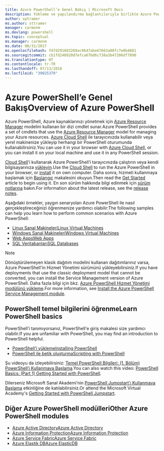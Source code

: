 ```yaml
---
title: Azure PowerShell’e Genel Bakış | Microsoft Docs
description: Yükleme ve yapılandırma bağlantılarıyla birlikte Azure PowerShell’e genel bakış.
author: sptramer
ms.author: sttramer
manager: carmonm
ms.devlang: powershell
ms.topic: conceptual
ms.manager: carmonm
ms.date: 08/31/2017
ms.openlocfilehash: fd7d291683269ac9647abe67663a08fc7e0b4881
ms.sourcegitcommit: cb1fd248920d7efca67bd6c738a3b47206df7890
ms.translationtype: HT
ms.contentlocale: tr-TR
ms.lasthandoff: 07/13/2018
ms.locfileid: "39025370"
---
```

# <a name="overview-of-azure-powershell"></a><span data-ttu-id="85899-103">Azure PowerShell’e Genel Bakış</span><span class="sxs-lookup"><span data-stu-id="85899-103">Overview of Azure PowerShell</span></span>

<span data-ttu-id="85899-104">Azure PowerShell, Azure kaynaklarınızı yönetmek için [Azure Resource Manager](/azure/azure-resource-manager/resource-group-overview) modelini kullanan bir dizi cmdlet sunar.</span><span class="sxs-lookup"><span data-stu-id="85899-104">Azure PowerShell provides a set of cmdlets that use the [Azure Resource Manager](/azure/azure-resource-manager/resource-group-overview) model for managing your Azure resources.</span></span> <span data-ttu-id="85899-105">[Azure Cloud Shell](/azure/cloud-shell/overview) ile tarayıcınızda kullanabilir veya yerel makinenize yükleyip herhangi bir PowerShell oturumunda kullanabilirsiniz.</span><span class="sxs-lookup"><span data-stu-id="85899-105">You can use it in your browser with [Azure Cloud Shell](/azure/cloud-shell/overview), or you can install it on your local machine and use it in any PowerShell session.</span></span>

<span data-ttu-id="85899-106">[Cloud Shell](/azure/cloud-shell/overview)’i kullanarak Azure PowerShell’i tarayıcınızda çalıştırın veya kendi bilgisayarınıza [yükleyin](install-azurerm-ps.md).</span><span class="sxs-lookup"><span data-stu-id="85899-106">Use the [Cloud Shell](/azure/cloud-shell/overview) to run the Azure PowerShell in your browser, or [install](install-azurerm-ps.md) it on own computer.</span></span> <span data-ttu-id="85899-107">Daha sonra, hizmeti kullanmaya başlamak için [Başlangıç](get-started-azureps.md) makalesini okuyun.</span><span class="sxs-lookup"><span data-stu-id="85899-107">Then read the [Get Started](get-started-azureps.md) article to begin using it.</span></span> <span data-ttu-id="85899-108">En son sürüm hakkında bilgi edinmek için [sürüm notlarına](release-notes-azureps.md) bakın.</span><span class="sxs-lookup"><span data-stu-id="85899-108">For information about the latest release, see the [release notes](release-notes-azureps.md).</span></span>

<span data-ttu-id="85899-109">Aşağıdaki örnekler, yaygın senaryoları Azure PowerShell ile nasıl gerçekleştireceğinizi öğrenmenize yardımcı olabilir:</span><span class="sxs-lookup"><span data-stu-id="85899-109">The following samples can help you learn how to perform common scenarios with Azure PowerShell:</span></span>

* [<span data-ttu-id="85899-110">Linux Sanal Makineleri</span><span class="sxs-lookup"><span data-stu-id="85899-110">Linux Virtual Machines</span></span>](/azure/virtual-machines/virtual-machines-linux-powershell-samples?toc=/powershell/azure/toc.json)
* [<span data-ttu-id="85899-111">Windows Sanal Makineleri</span><span class="sxs-lookup"><span data-stu-id="85899-111">Windows Virtual Machines</span></span>](/azure/virtual-machines/virtual-machines-windows-powershell-samples?toc=/powershell/azure/toc.json)
* [<span data-ttu-id="85899-112">Web Apps</span><span class="sxs-lookup"><span data-stu-id="85899-112">Web Apps</span></span>](/azure/app-service-web/app-service-powershell-samples?toc=/powershell/azure/toc.json)
* [<span data-ttu-id="85899-113">SQL Veritabanları</span><span class="sxs-lookup"><span data-stu-id="85899-113">SQL Databases</span></span>](/azure/sql-database/sql-database-powershell-samples?toc=/powershell/azure/toc.json)

> [!NOTE]
> <span data-ttu-id="85899-114">Dönüştürülemeyen klasik dağıtım modelini kullanan dağıtımlarınız varsa, Azure PowerShell'in Hizmet Yönetimi sürümünü yükleyebilirsiniz.</span><span class="sxs-lookup"><span data-stu-id="85899-114">If you have deployments that use the classic deployment model that cannot be converted, you can install the Service Management version of Azure PowerShell.</span></span> <span data-ttu-id="85899-115">Daha fazla bilgi için bkz. [Azure PowerShell Hizmet Yönetimi modülünü yükleme](/powershell/azure/servicemanagement/install-azure-ps).</span><span class="sxs-lookup"><span data-stu-id="85899-115">For more information, see [Install the Azure PowerShell Service Management module](/powershell/azure/servicemanagement/install-azure-ps).</span></span>

## <a name="learn-powershell-basics"></a><span data-ttu-id="85899-116">PowerShell temel bilgilerini öğrenme</span><span class="sxs-lookup"><span data-stu-id="85899-116">Learn PowerShell basics</span></span>

<span data-ttu-id="85899-117">PowerShell'i tanımıyorsanız, PowerShell'e giriş makalesi size yardımcı olabilir.</span><span class="sxs-lookup"><span data-stu-id="85899-117">If you are unfamiliar with PowerShell, you may find an introduction to PowerShell helpful.</span></span>

* [<span data-ttu-id="85899-118">PowerShell’i yükleme</span><span class="sxs-lookup"><span data-stu-id="85899-118">Installing PowerShell</span></span>](/powershell/scripting/installing-windows-powershell)
* [<span data-ttu-id="85899-119">PowerShell ile betik oluşturma</span><span class="sxs-lookup"><span data-stu-id="85899-119">Scripting with PowerShell</span></span>](/powershell/scripting/scripting-with-windows-powershell)

<span data-ttu-id="85899-120">Şu videoyu da izleyebilirsiniz: [Temel PowerShell Bilgileri: (1. Bölüm) PowerShell’i Kullanmaya Başlama](https://channel9.msdn.com/Blogs/Taste-of-Premier/PowerShellBasicsPart1).</span><span class="sxs-lookup"><span data-stu-id="85899-120">You can also watch this video: [PowerShell Basics: (Part 1) Getting Started with PowerShell](https://channel9.msdn.com/Blogs/Taste-of-Premier/PowerShellBasicsPart1).</span></span>

<span data-ttu-id="85899-121">Dilerseniz Microsoft Sanal Akademi’nin [PowerShell Jumpstart’ı Kullanmaya Başlama](https://mva.microsoft.com/liveevents/powershell-jumpstart) etkinliğine de katılabilirsiniz.</span><span class="sxs-lookup"><span data-stu-id="85899-121">Or attend the Microsoft Virtual Academy's [Getting Started with PowerShell Jumpstart](https://mva.microsoft.com/liveevents/powershell-jumpstart).</span></span>

## <a name="other-azure-powershell-modules"></a><span data-ttu-id="85899-122">Diğer Azure PowerShell modülleri</span><span class="sxs-lookup"><span data-stu-id="85899-122">Other Azure PowerShell modules</span></span>

* [<span data-ttu-id="85899-123">Azure Active Directory</span><span class="sxs-lookup"><span data-stu-id="85899-123">Azure Active Directory</span></span>](/powershell/azure/active-directory/)
* [<span data-ttu-id="85899-124">Azure Information Protection</span><span class="sxs-lookup"><span data-stu-id="85899-124">Azure Information Protection</span></span>](/powershell/azure/aip/)
* [<span data-ttu-id="85899-125">Azure Service Fabric</span><span class="sxs-lookup"><span data-stu-id="85899-125">Azure Service Fabric</span></span>](/powershell/azure/service-fabric/)
* [<span data-ttu-id="85899-126">Azure Elastik DB</span><span class="sxs-lookup"><span data-stu-id="85899-126">Azure ElasticDB</span></span>](/powershell/azure/elasticdbjobs/)
